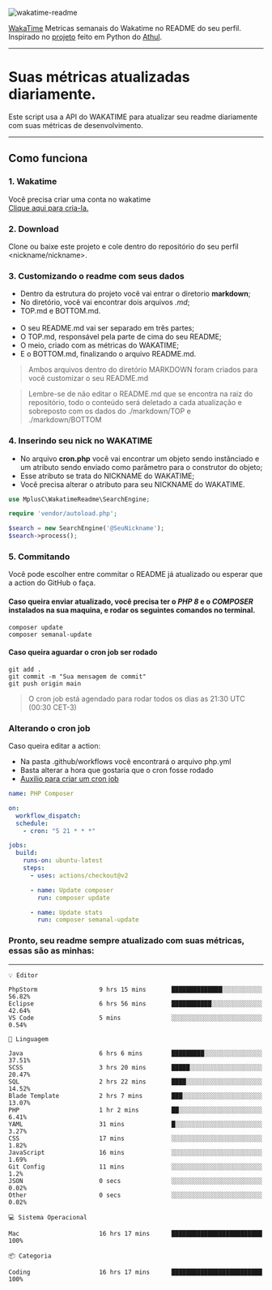 ![wakatime-readme](https://socialify.git.ci/bymatheus/wakatime-readme/image?description=1&descriptionEditable=M%C3%A9tricas%20semanais%20do%20Wakatime%20no%20seu%20README%20de%20perfil.&font=KoHo&forks=1&language=1&owner=1&pattern=Signal&stargazers=1&theme=Dark)

[WakaTime](https://wakatime.com) Metricas semanais do Wakatime no README do seu perfil. <br>
Inspirado no [projeto](https://github.com/athul/waka-readme) feito em Python do [Athul](https://github.com/athul).
___

# Suas métricas atualizadas diariamente.
Este script usa a API do WAKATIME para atualizar seu readme diariamente com suas métricas de desenvolvimento.

___

## Como funciona

### 1. Wakatime
Você precisa criar uma conta no wakatime <br>
[Clique aqui para cria-la.](https://wakatime.com) 

### 2. Download
Clone ou baixe este projeto e cole dentro do repositório do seu perfil <nickname/nickname>.

### 3. Customizando o readme com seus dados
- Dentro da estrutura do projeto você vai entrar o diretorio **markdown**;  
- No diretório, você vai encontrar dois arquivos *.md*;
- TOP.md e BOTTOM.md.
<br><br>
- O seu README.md vai ser separado em três partes; 
- O TOP.md, responsável pela parte de cima do seu README;
- O meio, criado com as métricas do WAKATIME;
- E o BOTTOM.md, finalizando o arquivo README.md.<br>

> Ambos arquivos dentro do diretório MARKDOWN foram criados para você customizar o seu README.md

> Lembre-se de não editar o README.md que se encontra na raiz do repositório, todo o conteúdo será deletado a cada atualização e sobreposto com os dados do ./markdown/TOP e ./markdown/BOTTOM

### 4. Inserindo seu nick no WAKATIME
- No arquivo **cron.php** você vai encontrar um objeto sendo instânciado e um atributo sendo enviado como parâmetro para o construtor do objeto;
- Esse atributo se trata do NICKNAME do WAKATIME;
- Você precisa alterar o atributo para seu NICKNAME do WAKATIME.

```php
use MplusC\WakatimeReadme\SearchEngine;

require 'vendor/autoload.php';

$search = new SearchEngine('@SeuNickname');
$search->process();
```

### 5. Commitando
Você pode escolher entre commitar o README já atualizado ou esperar que a action do GitHub o faça. <br>

#### Caso queira enviar atualizado, você precisa ter o *PHP 8* e o *COMPOSER* instalados na sua maquina, e rodar os seguintes comandos no terminal.
```composer
composer update
composer semanal-update 
```

#### Caso queira aguardar o cron job ser rodado 
```git 
git add .
git commit -m "Sua mensagem de commit"
git push origin main
```

>O cron job está agendado para rodar todos os dias as 21:30 UTC (00:30 CET-3) 

### Alterando o cron job
Caso queira editar a action:

- Na pasta .github/workflows você encontrará o arquivo php.yml
- Basta alterar a hora que gostaria que o cron fosse rodado
- [Auxilio para criar um cron job](https://crontab.guru)

```yml
name: PHP Composer

on:
  workflow_dispatch:
  schedule:
    - cron: "5 21 * * *"

jobs:
  build:
    runs-on: ubuntu-latest
    steps:
      - uses: actions/checkout@v2

      - name: Update composer
        run: composer update

      - name: Update stats
        run: composer semanal-update
```

### Pronto, seu readme sempre atualizado com suas métricas, essas são as minhas:

___
```text
💡 Editor

PhpStorm                 9 hrs 15 mins       ██████████████░░░░░░░░░░░     56.82%
Eclipse                  6 hrs 56 mins       ███████████░░░░░░░░░░░░░░     42.64%
VS Code                  5 mins              ░░░░░░░░░░░░░░░░░░░░░░░░░      0.54%
```
```text
💬 Linguagem

Java                     6 hrs 6 mins        █████████░░░░░░░░░░░░░░░░     37.51%
SCSS                     3 hrs 20 mins       █████░░░░░░░░░░░░░░░░░░░░     20.47%
SQL                      2 hrs 22 mins       ████░░░░░░░░░░░░░░░░░░░░░     14.52%
Blade Template           2 hrs 7 mins        ███░░░░░░░░░░░░░░░░░░░░░░     13.07%
PHP                      1 hr 2 mins         ██░░░░░░░░░░░░░░░░░░░░░░░      6.41%
YAML                     31 mins             █░░░░░░░░░░░░░░░░░░░░░░░░      3.27%
CSS                      17 mins             ░░░░░░░░░░░░░░░░░░░░░░░░░      1.82%
JavaScript               16 mins             ░░░░░░░░░░░░░░░░░░░░░░░░░      1.69%
Git Config               11 mins             ░░░░░░░░░░░░░░░░░░░░░░░░░       1.2%
JSON                     0 secs              ░░░░░░░░░░░░░░░░░░░░░░░░░      0.02%
Other                    0 secs              ░░░░░░░░░░░░░░░░░░░░░░░░░      0.02%
```
```text
💻 Sistema Operacional

Mac                      16 hrs 17 mins      █████████████████████████       100%
```
```text
📦 Categoria

Coding                   16 hrs 17 mins      █████████████████████████       100%
```
